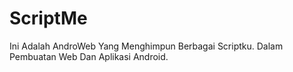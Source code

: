 # ScriptMe
Ini Adalah AndroWeb Yang Menghimpun Berbagai Scriptku.
Dalam Pembuatan Web Dan Aplikasi Android.
